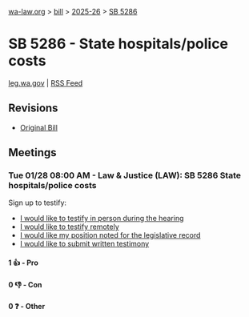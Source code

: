 [wa-law.org](/) > [bill](/bill/) > [2025-26](/bill/2025-26/) > [SB 5286](/bill/2025-26/sb/5286/)

# SB 5286 - State hospitals/police costs
[leg.wa.gov](https://app.leg.wa.gov/billsummary?BillNumber=5286&Year=2025&Initiative=false) | [RSS Feed](./rss.xml)

## Revisions
* [Original Bill](1/)

## Meetings
### Tue 01/28 08:00 AM - Law & Justice (LAW): SB 5286 State hospitals/police costs
Sign up to testify:
* [I would like to testify in person during the hearing](https://app.leg.wa.gov/csi/Testifier/Add?chamber=House&mId=32529&aId=161869&caId=25023&tId=1)
* [I would like to testify remotely](https://app.leg.wa.gov/csi/Testifier/Add?chamber=House&mId=32529&aId=161869&caId=25023&tId=2)
* [I would like my position noted for the legislative record](https://app.leg.wa.gov/csi/Testifier/Add?chamber=House&mId=32529&aId=161869&caId=25023&tId=3)
* [I would like to submit written testimony](https://app.leg.wa.gov/csi/Testifier/Add?chamber=House&mId=32529&aId=161869&caId=25023&tId=4)

#### 1 👍 - Pro

#### 0 👎 - Con

#### 0 ❓ - Other
